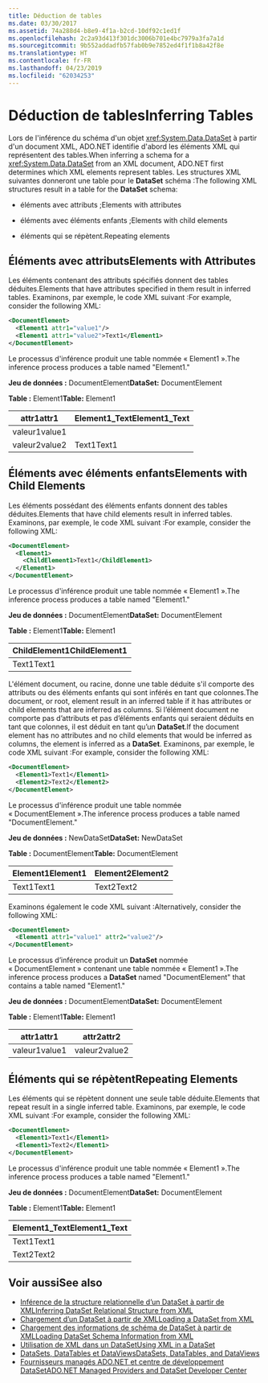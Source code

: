 ```yaml
---
title: Déduction de tables
ms.date: 03/30/2017
ms.assetid: 74a288d4-b8e9-4f1a-b2cd-10df92c1ed1f
ms.openlocfilehash: 2c2a93d413f301dc3006b701e4bc7979a3fa7a1d
ms.sourcegitcommit: 9b552addadfb57fab0b9e7852ed4f1f1b8a42f8e
ms.translationtype: HT
ms.contentlocale: fr-FR
ms.lasthandoff: 04/23/2019
ms.locfileid: "62034253"
---
```

# <a name="inferring-tables"></a><span data-ttu-id="23e3c-102">Déduction de tables</span><span class="sxs-lookup"><span data-stu-id="23e3c-102">Inferring Tables</span></span>
<span data-ttu-id="23e3c-103">Lors de l'inférence du schéma d'un objet <xref:System.Data.DataSet> à partir d'un document XML, ADO.NET identifie d'abord les éléments XML qui représentent des tables.</span><span class="sxs-lookup"><span data-stu-id="23e3c-103">When inferring a schema for a <xref:System.Data.DataSet> from an XML document, ADO.NET first determines which XML elements represent tables.</span></span> <span data-ttu-id="23e3c-104">Les structures XML suivantes donneront une table pour le **DataSet** schéma :</span><span class="sxs-lookup"><span data-stu-id="23e3c-104">The following XML structures result in a table for the **DataSet** schema:</span></span>  
  
- <span data-ttu-id="23e3c-105">éléments avec attributs ;</span><span class="sxs-lookup"><span data-stu-id="23e3c-105">Elements with attributes</span></span>  
  
- <span data-ttu-id="23e3c-106">éléments avec éléments enfants ;</span><span class="sxs-lookup"><span data-stu-id="23e3c-106">Elements with child elements</span></span>  
  
- <span data-ttu-id="23e3c-107">éléments qui se répètent.</span><span class="sxs-lookup"><span data-stu-id="23e3c-107">Repeating elements</span></span>  
  
## <a name="elements-with-attributes"></a><span data-ttu-id="23e3c-108">Éléments avec attributs</span><span class="sxs-lookup"><span data-stu-id="23e3c-108">Elements with Attributes</span></span>  
 <span data-ttu-id="23e3c-109">Les éléments contenant des attributs spécifiés donnent des tables déduites.</span><span class="sxs-lookup"><span data-stu-id="23e3c-109">Elements that have attributes specified in them result in inferred tables.</span></span> <span data-ttu-id="23e3c-110">Examinons, par exemple, le code XML suivant :</span><span class="sxs-lookup"><span data-stu-id="23e3c-110">For example, consider the following XML:</span></span>  
  
```xml  
<DocumentElement>  
  <Element1 attr1="value1"/>  
  <Element1 attr1="value2">Text1</Element1>  
</DocumentElement>  
```  
  
 <span data-ttu-id="23e3c-111">Le processus d'inférence produit une table nommée « Element1 ».</span><span class="sxs-lookup"><span data-stu-id="23e3c-111">The inference process produces a table named "Element1."</span></span>  
  
 <span data-ttu-id="23e3c-112">**Jeu de données :** DocumentElement</span><span class="sxs-lookup"><span data-stu-id="23e3c-112">**DataSet:** DocumentElement</span></span>  
  
 <span data-ttu-id="23e3c-113">**Table :** Element1</span><span class="sxs-lookup"><span data-stu-id="23e3c-113">**Table:** Element1</span></span>  
  
|<span data-ttu-id="23e3c-114">attr1</span><span class="sxs-lookup"><span data-stu-id="23e3c-114">attr1</span></span>|<span data-ttu-id="23e3c-115">Element1_Text</span><span class="sxs-lookup"><span data-stu-id="23e3c-115">Element1_Text</span></span>|  
|-----------|--------------------|  
|<span data-ttu-id="23e3c-116">valeur1</span><span class="sxs-lookup"><span data-stu-id="23e3c-116">value1</span></span>||  
|<span data-ttu-id="23e3c-117">valeur2</span><span class="sxs-lookup"><span data-stu-id="23e3c-117">value2</span></span>|<span data-ttu-id="23e3c-118">Text1</span><span class="sxs-lookup"><span data-stu-id="23e3c-118">Text1</span></span>|  
  
## <a name="elements-with-child-elements"></a><span data-ttu-id="23e3c-119">Éléments avec éléments enfants</span><span class="sxs-lookup"><span data-stu-id="23e3c-119">Elements with Child Elements</span></span>  
 <span data-ttu-id="23e3c-120">Les éléments possédant des éléments enfants donnent des tables déduites.</span><span class="sxs-lookup"><span data-stu-id="23e3c-120">Elements that have child elements result in inferred tables.</span></span> <span data-ttu-id="23e3c-121">Examinons, par exemple, le code XML suivant :</span><span class="sxs-lookup"><span data-stu-id="23e3c-121">For example, consider the following XML:</span></span>  
  
```xml  
<DocumentElement>  
  <Element1>  
    <ChildElement1>Text1</ChildElement1>  
  </Element1>  
</DocumentElement>  
```  
  
 <span data-ttu-id="23e3c-122">Le processus d'inférence produit une table nommée « Element1 ».</span><span class="sxs-lookup"><span data-stu-id="23e3c-122">The inference process produces a table named "Element1."</span></span>  
  
 <span data-ttu-id="23e3c-123">**Jeu de données :** DocumentElement</span><span class="sxs-lookup"><span data-stu-id="23e3c-123">**DataSet:** DocumentElement</span></span>  
  
 <span data-ttu-id="23e3c-124">**Table :** Element1</span><span class="sxs-lookup"><span data-stu-id="23e3c-124">**Table:** Element1</span></span>  
  
|<span data-ttu-id="23e3c-125">ChildElement1</span><span class="sxs-lookup"><span data-stu-id="23e3c-125">ChildElement1</span></span>|  
|-------------------|  
|<span data-ttu-id="23e3c-126">Text1</span><span class="sxs-lookup"><span data-stu-id="23e3c-126">Text1</span></span>|  
  
 <span data-ttu-id="23e3c-127">L'élément document, ou racine, donne une table déduite s'il comporte des attributs ou des éléments enfants qui sont inférés en tant que colonnes.</span><span class="sxs-lookup"><span data-stu-id="23e3c-127">The document, or root, element result in an inferred table if it has attributes or child elements that are inferred as columns.</span></span> <span data-ttu-id="23e3c-128">Si l’élément document ne comporte pas d’attributs et pas d’éléments enfants qui seraient déduits en tant que colonnes, il est déduit en tant qu’un **DataSet**.</span><span class="sxs-lookup"><span data-stu-id="23e3c-128">If the document element has no attributes and no child elements that would be inferred as columns, the element is inferred as a **DataSet**.</span></span> <span data-ttu-id="23e3c-129">Examinons, par exemple, le code XML suivant :</span><span class="sxs-lookup"><span data-stu-id="23e3c-129">For example, consider the following XML:</span></span>  
  
```xml  
<DocumentElement>  
  <Element1>Text1</Element1>  
  <Element2>Text2</Element2>  
</DocumentElement>  
```  
  
 <span data-ttu-id="23e3c-130">Le processus d'inférence produit une table nommée « DocumentElement ».</span><span class="sxs-lookup"><span data-stu-id="23e3c-130">The inference process produces a table named "DocumentElement."</span></span>  
  
 <span data-ttu-id="23e3c-131">**Jeu de données :** NewDataSet</span><span class="sxs-lookup"><span data-stu-id="23e3c-131">**DataSet:** NewDataSet</span></span>  
  
 <span data-ttu-id="23e3c-132">**Table :** DocumentElement</span><span class="sxs-lookup"><span data-stu-id="23e3c-132">**Table:** DocumentElement</span></span>  
  
|<span data-ttu-id="23e3c-133">Element1</span><span class="sxs-lookup"><span data-stu-id="23e3c-133">Element1</span></span>|<span data-ttu-id="23e3c-134">Element2</span><span class="sxs-lookup"><span data-stu-id="23e3c-134">Element2</span></span>|  
|--------------|--------------|  
|<span data-ttu-id="23e3c-135">Text1</span><span class="sxs-lookup"><span data-stu-id="23e3c-135">Text1</span></span>|<span data-ttu-id="23e3c-136">Text2</span><span class="sxs-lookup"><span data-stu-id="23e3c-136">Text2</span></span>|  
  
 <span data-ttu-id="23e3c-137">Examinons également le code XML suivant :</span><span class="sxs-lookup"><span data-stu-id="23e3c-137">Alternatively, consider the following XML:</span></span>  
  
```xml  
<DocumentElement>  
  <Element1 attr1="value1" attr2="value2"/>  
</DocumentElement>  
```  
  
 <span data-ttu-id="23e3c-138">Le processus d’inférence produit un **DataSet** nommée « DocumentElement » contenant une table nommée « Element1 ».</span><span class="sxs-lookup"><span data-stu-id="23e3c-138">The inference process produces a **DataSet** named "DocumentElement" that contains a table named "Element1."</span></span>  
  
 <span data-ttu-id="23e3c-139">**Jeu de données :** DocumentElement</span><span class="sxs-lookup"><span data-stu-id="23e3c-139">**DataSet:** DocumentElement</span></span>  
  
 <span data-ttu-id="23e3c-140">**Table :** Element1</span><span class="sxs-lookup"><span data-stu-id="23e3c-140">**Table:** Element1</span></span>  
  
|<span data-ttu-id="23e3c-141">attr1</span><span class="sxs-lookup"><span data-stu-id="23e3c-141">attr1</span></span>|<span data-ttu-id="23e3c-142">attr2</span><span class="sxs-lookup"><span data-stu-id="23e3c-142">attr2</span></span>|  
|-----------|-----------|  
|<span data-ttu-id="23e3c-143">valeur1</span><span class="sxs-lookup"><span data-stu-id="23e3c-143">value1</span></span>|<span data-ttu-id="23e3c-144">valeur2</span><span class="sxs-lookup"><span data-stu-id="23e3c-144">value2</span></span>|  
  
## <a name="repeating-elements"></a><span data-ttu-id="23e3c-145">Éléments qui se répètent</span><span class="sxs-lookup"><span data-stu-id="23e3c-145">Repeating Elements</span></span>  
 <span data-ttu-id="23e3c-146">Les éléments qui se répètent donnent une seule table déduite.</span><span class="sxs-lookup"><span data-stu-id="23e3c-146">Elements that repeat result in a single inferred table.</span></span> <span data-ttu-id="23e3c-147">Examinons, par exemple, le code XML suivant :</span><span class="sxs-lookup"><span data-stu-id="23e3c-147">For example, consider the following XML:</span></span>  
  
```xml  
<DocumentElement>  
  <Element1>Text1</Element1>  
  <Element1>Text2</Element1>  
</DocumentElement>  
```  
  
 <span data-ttu-id="23e3c-148">Le processus d'inférence produit une table nommée « Element1 ».</span><span class="sxs-lookup"><span data-stu-id="23e3c-148">The inference process produces a table named "Element1."</span></span>  
  
 <span data-ttu-id="23e3c-149">**Jeu de données :** DocumentElement</span><span class="sxs-lookup"><span data-stu-id="23e3c-149">**DataSet:** DocumentElement</span></span>  
  
 <span data-ttu-id="23e3c-150">**Table :** Element1</span><span class="sxs-lookup"><span data-stu-id="23e3c-150">**Table:** Element1</span></span>  
  
|<span data-ttu-id="23e3c-151">Element1_Text</span><span class="sxs-lookup"><span data-stu-id="23e3c-151">Element1_Text</span></span>|  
|--------------------|  
|<span data-ttu-id="23e3c-152">Text1</span><span class="sxs-lookup"><span data-stu-id="23e3c-152">Text1</span></span>|  
|<span data-ttu-id="23e3c-153">Text2</span><span class="sxs-lookup"><span data-stu-id="23e3c-153">Text2</span></span>|  
  
## <a name="see-also"></a><span data-ttu-id="23e3c-154">Voir aussi</span><span class="sxs-lookup"><span data-stu-id="23e3c-154">See also</span></span>

- [<span data-ttu-id="23e3c-155">Inférence de la structure relationnelle d’un DataSet à partir de XML</span><span class="sxs-lookup"><span data-stu-id="23e3c-155">Inferring DataSet Relational Structure from XML</span></span>](../../../../../docs/framework/data/adonet/dataset-datatable-dataview/inferring-dataset-relational-structure-from-xml.md)
- [<span data-ttu-id="23e3c-156">Chargement d’un DataSet à partir de XML</span><span class="sxs-lookup"><span data-stu-id="23e3c-156">Loading a DataSet from XML</span></span>](../../../../../docs/framework/data/adonet/dataset-datatable-dataview/loading-a-dataset-from-xml.md)
- [<span data-ttu-id="23e3c-157">Chargement des informations de schéma de DataSet à partir de XML</span><span class="sxs-lookup"><span data-stu-id="23e3c-157">Loading DataSet Schema Information from XML</span></span>](../../../../../docs/framework/data/adonet/dataset-datatable-dataview/loading-dataset-schema-information-from-xml.md)
- [<span data-ttu-id="23e3c-158">Utilisation de XML dans un DataSet</span><span class="sxs-lookup"><span data-stu-id="23e3c-158">Using XML in a DataSet</span></span>](../../../../../docs/framework/data/adonet/dataset-datatable-dataview/using-xml-in-a-dataset.md)
- [<span data-ttu-id="23e3c-159">DataSets, DataTables et DataViews</span><span class="sxs-lookup"><span data-stu-id="23e3c-159">DataSets, DataTables, and DataViews</span></span>](../../../../../docs/framework/data/adonet/dataset-datatable-dataview/index.md)
- [<span data-ttu-id="23e3c-160">Fournisseurs managés ADO.NET et centre de développement DataSet</span><span class="sxs-lookup"><span data-stu-id="23e3c-160">ADO.NET Managed Providers and DataSet Developer Center</span></span>](https://go.microsoft.com/fwlink/?LinkId=217917)

